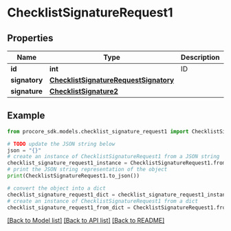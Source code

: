 # ChecklistSignatureRequest1


## Properties

Name | Type | Description | Notes
------------ | ------------- | ------------- | -------------
**id** | **int** | ID | [optional] 
**signatory** | [**ChecklistSignatureRequestSignatory**](ChecklistSignatureRequestSignatory.md) |  | [optional] 
**signature** | [**ChecklistSignature2**](ChecklistSignature2.md) |  | [optional] 

## Example

```python
from procore_sdk.models.checklist_signature_request1 import ChecklistSignatureRequest1

# TODO update the JSON string below
json = "{}"
# create an instance of ChecklistSignatureRequest1 from a JSON string
checklist_signature_request1_instance = ChecklistSignatureRequest1.from_json(json)
# print the JSON string representation of the object
print(ChecklistSignatureRequest1.to_json())

# convert the object into a dict
checklist_signature_request1_dict = checklist_signature_request1_instance.to_dict()
# create an instance of ChecklistSignatureRequest1 from a dict
checklist_signature_request1_from_dict = ChecklistSignatureRequest1.from_dict(checklist_signature_request1_dict)
```
[[Back to Model list]](../README.md#documentation-for-models) [[Back to API list]](../README.md#documentation-for-api-endpoints) [[Back to README]](../README.md)


